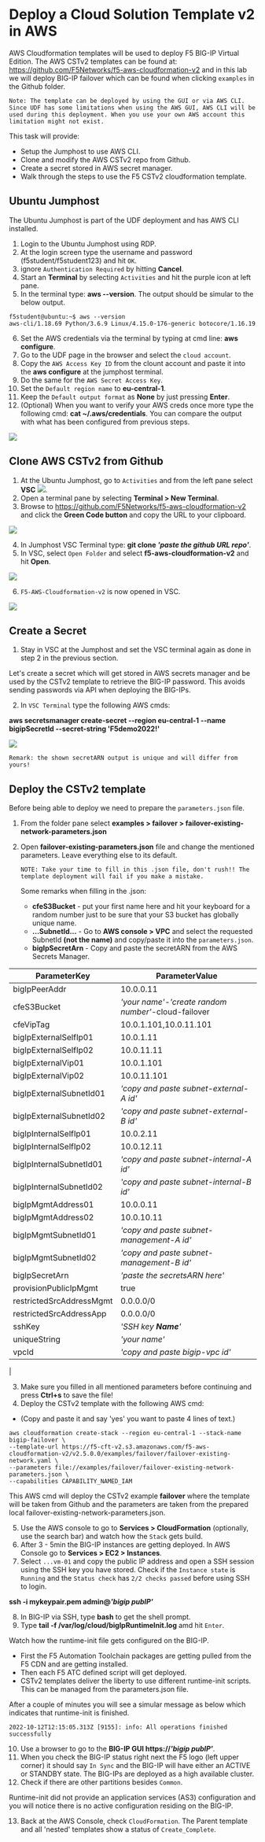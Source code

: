 # Deploy a Cloud Solution Template v2 in AWS

AWS Cloudformation templates will be used to deploy F5 BIG-IP Virtual Edition. The AWS CSTv2 templates can be found at: https://github.com/F5Networks/f5-aws-cloudformation-v2 and in this lab we will deploy BIG-IP failover which can be found when clicking `examples` in the Github folder.

```
Note: The template can be deployed by using the GUI or via AWS CLI. Since UDF has some limitations when using the AWS GUI, AWS CLI will be used during this deployment. When you use your own AWS account this limitation might not exist.
```

This task will provide:
- Setup the Jumphost to use AWS CLI.
- Clone and modify the AWS CSTv2 repo from Github.
- Create a secret stored in AWS secret manager.
- Walk through the steps to use the F5 CSTv2 cloudformation template.

## Ubuntu Jumphost
The Ubuntu Jumphost is part of the UDF deployment and has AWS CLI installed. 
1. Login to the Ubuntu Jumphost using RDP.
2. At the login screen type the username and password (f5student/f5student123) and hit `OK`.
3. ignore `Authentication Required` by hitting **Cancel**.
4. Start an **Terminal** by selecting `Activities` and hit the purple icon at left pane.
5. In the terminal type: **aws --version**. The output should be simular to the below output.

```
f5student@ubuntu:~$ aws --version
aws-cli/1.18.69 Python/3.6.9 Linux/4.15.0-176-generic botocore/1.16.19
```
6. Set the AWS credentials via the terminal by typing at cmd line: **aws configure**.
7. Go to the UDF page in the browser and select the `cloud account`.
8. Copy the `AWS Access Key ID` from the clount account and paste it into the **aws configure** at the jumphost terminal.
9. Do the same for the `AWS Secret Access Key`.
10. Set the `Default region name` to **eu-central-1**.
11. Keep the `Default output format` as **None** by just pressing **Enter**.
12. (Optional) When you want to verify your AWS creds once more type the following cmd: **cat ~/.aws/credentials**. You can compare the output with what has been configured from previous steps.

![](../png/task2_p1.png)


## Clone AWS CSTv2 from Github
1. At the Ubuntu Jumphost, go to `Activities` and from the left pane select **VSC** ![](../png/task2_p2.png).
2. Open a terminal pane by selecting **Terminal > New Terminal**.
3. Browse to https://github.com/F5Networks/f5-aws-cloudformation-v2 and click the **Green Code button** and copy the URL to your clipboard.

![](../png/task2_p3.png)

4. In Jumphost VSC Terminal type: **git clone <i>'paste the github URL repo'</i>**.
5. In VSC, select `Open Folder` and select **f5-aws-cloudformation-v2** and hit **Open**.

![](../png/task2_p4.png)

6. `F5-AWS-Cloudformation-v2` is now opened in VSC.

![](../png/task2_p5.png)


## Create a Secret
1. Stay in VSC at the Jumphost and set the VSC terminal again as done in step 2 in the previous section.

Let's create a secret which will get stored in AWS secrets manager and be used by the CSTv2 template to retrieve the BIG-IP password. This avoids sending passwords via API when deploying the BIG-IPs.

2. In `VSC Terminal` type the following AWS cmds:

**aws secretsmanager create-secret --region eu-central-1 --name bigipSecretId --secret-string 'F5demo2022!'**

![](../png/task2_p6.png)

```
Remark: the shown secretARN output is unique and will differ from yours!
```

## Deploy the CSTv2 template
Before being able to deploy we need to prepare the `parameters.json` file.
1. From the folder pane select **examples > failover > failover-existing-network-parameters.json**
2. Open **failover-existing-parameters.json** file and change the mentioned parameters. Leave everything else to its default.

   ```
   NOTE: Take your time to fill in this .json file, don't rush!! The template deployment will fail if you make a mistake.
   ```
   Some remarks when filling in the .json:
   - **cfeS3Bucket** - put your first name here and hit your keyboard for a random number just to be sure that your S3 bucket has globally unique name.
   - **...SubnetId...** - Go to **AWS console > VPC** and select the requested SubnetId **(not the name)** and copy/paste it into the `parameters.json`.
   - **bigIpSecretArn** - Copy and paste the secretARN from the AWS Secrets Manager.

| ParameterKey | ParameterValue |
|---|---|
| bigIpPeerAddr | 10.0.0.11 |
| cfeS3Bucket | <i>'your name'</i>-<i>'create random number'</i>-cloud-failover |
| cfeVipTag | 10.0.1.101,10.0.11.101 |
| bigIpExternalSelfIp01 | 10.0.1.11 |
| bigIpExternalSelfIp02 | 10.0.11.11 |
| bigIpExternalVip01 | 10.0.1.101 |
| bigIpExternalVip02 | 10.0.11.101 |
| bigIpExternalSubnetId01 | <i>'copy and paste subnet-external-A id'</i> |
| bigIpExternalSubnetId02 | <i>'copy and paste subnet-external-B id'</i> |
| bigIpInternalSelfIp01 | 10.0.2.11 |
| bigIpInternalSelfIp02 | 10.0.12.11 |
| bigIpInternalSubnetId01 | <i>'copy and paste subnet-internal-A id'</i> |
| bigIpInternalSubnetId02 | <i>'copy and paste subnet-internal-B id'</i> |
| bigIpMgmtAddress01 | 10.0.0.11 |
| bigIpMgmtAddress02 | 10.0.10.11 |
| bigIpMgmtSubnetId01 | <i>'copy and paste subnet-management-A id'</i> |
| bigIpMgmtSubnetId02 | <i>'copy and paste subnet-management-B id'</i> |
| bigIpSecretArn | <i>'paste the secretsARN here'</i> |
| provisionPublicIpMgmt | true |
| restrictedSrcAddressMgmt | 0.0.0.0/0 |
| restrictedSrcAddressApp | 0.0.0.0/0 |
| sshKey | <i>'SSH key **Name**'</i> |
| uniqueString | <i>'your name'</i>
| vpcId | <i>'copy and paste bigip-vpc id'</i>
|

3. Make sure you filled in all mentioned parameters before continuing and press **Ctrl+s** to save the file!
4. Deploy the CSTv2 template with the following AWS cmd:
- (Copy and paste it and say 'yes' you want to paste 4 lines of text.)

```
aws cloudformation create-stack --region eu-central-1 --stack-name bigip-failover \
--template-url https://f5-cft-v2.s3.amazonaws.com/f5-aws-cloudformation-v2/v2.5.0.0/examples/failover/failover-existing-network.yaml \
--parameters file://examples/failover/failover-existing-network-parameters.json \
--capabilities CAPABILITY_NAMED_IAM
```

This AWS cmd will deploy the CSTv2 example **failover** where the template will be taken from Github and the parameters are taken from the prepared local failover-existing-network-parameters.json.

5. Use the AWS console to go to **Services > CloudFormation** (optionally, use the search bar) and watch how the `Stack` gets build.
6. After 3 - 5min the BIG-IP instances are getting deployed. In AWS Console go to **Services > EC2 > Instances**.
7. Select `...vm-01` and copy the public IP address and open a SSH session using the SSH key you have stored. Check if the `Instance state` is `Running` and the `Status check` has `2/2 checks passed` before using SSH to login.

**ssh -i mykeypair.pem admin@<i>'bigip pubIP'</i>**

8. In BIG-IP via SSH, type **bash** to get the shell prompt.
9. Type **tail -f /var/log/cloud/bigIpRuntimeInit.log** amd hit `Enter`.

Watch how the runtime-init file gets configured on the BIG-IP.
- First the F5 Automation Toolchain packages are getting pulled from the F5 CDN and are getting installed.
- Then each F5 ATC defined script will get deployed.
- CSTv2 templates deliver the liberty to use different runtime-init scripts. This can be managed from the parameters.json file.

After a couple of minutes you will see a simular message as below which indicates that runtime-init is finished.

```
2022-10-12T12:15:05.313Z [9155]: info: All operations finished successfully
```

10. Use a browser to go to the **BIG-IP GUI https://<i>'bigip pubIP'</i>**.
11. When you check the BIG-IP status right next the F5 logo (left upper corner) it should say `In Sync` and the BIG-IP will have either an ACTIVE or STANDBY state. The BIG-IPs are deployed as a high available cluster.
12. Check if there are other partitions besides `Common`.

Runtime-init did not provide an application services (AS3) configuration and you will notice there is no active configuration residing on the BIG-IP.

13. Back at the AWS Console, check `CloudFormation`. The Parent template and all 'nested' templates show a status of `Create_Complete`.



